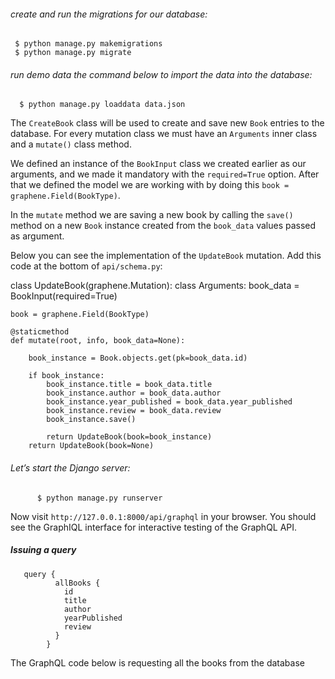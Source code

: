 ###### create and run the migrations for our database:

     $ python manage.py makemigrations
     $ python manage.py migrate
     
  
 ###### run demo data the command below to import the data into the database:
    
      $ python manage.py loaddata data.json
 
 
 The ``CreateBook`` class will be used to create and save new `Book` entries to the database. For every mutation class we must have an ``Arguments`` inner class and a ``mutate()`` class method.

We defined an instance of the ``BookInput`` class we created earlier as our arguments, and we made it mandatory with the ``required=True`` option. After that we defined the model we are working with by doing this ``book = graphene.Field(BookType)``.

In the ``mutate`` method we are saving a new book by calling the ``save()`` method on a new ``Book`` instance created from the ``book_data`` values passed as argument.

Below you can see the implementation of the ``UpdateBook`` mutation. Add this code at the bottom of ``api/schema.py``:

  class UpdateBook(graphene.Mutation):
    class Arguments:
        book_data = BookInput(required=True)

    book = graphene.Field(BookType)

    @staticmethod
    def mutate(root, info, book_data=None):

        book_instance = Book.objects.get(pk=book_data.id)

        if book_instance:
            book_instance.title = book_data.title
            book_instance.author = book_data.author
            book_instance.year_published = book_data.year_published
            book_instance.review = book_data.review
            book_instance.save()

            return UpdateBook(book=book_instance)
        return UpdateBook(book=None)
        
######  Let’s start the Django server:
   
          $ python manage.py runserver
          
Now visit ``http://127.0.0.1:8000/api/graphql`` in your browser. You should see the GraphIQL interface for interactive testing of the GraphQL API. 


##### Issuing a query

       query {
              allBooks {
                id
                title
                author
                yearPublished
                review
              }
            }

The GraphQL code below is requesting all the books from the database



   
